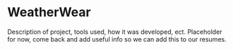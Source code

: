 # WeatherWear

Description of project, tools used, how it was developed, ect. 
Placeholder for now, come back and add useful info so we can add this to our resumes.
